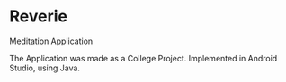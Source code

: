 # Reverie
Meditation Application

The Application was made as a College Project.
Implemented in Android Studio, using Java.

